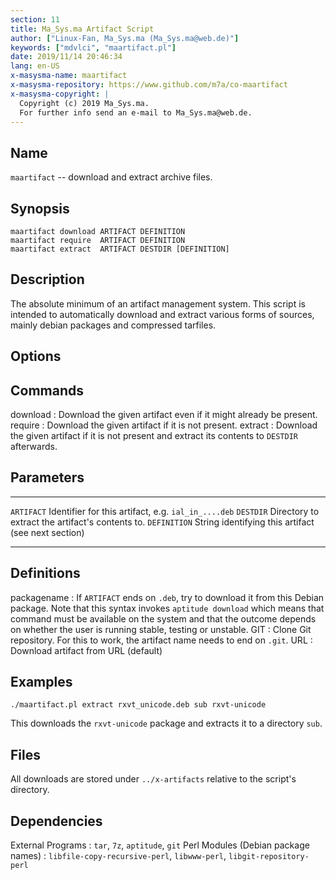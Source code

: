 ```yaml
---
section: 11
title: Ma_Sys.ma Artifact Script
author: ["Linux-Fan, Ma_Sys.ma (Ma_Sys.ma@web.de)"]
keywords: ["mdvlci", "maartifact.pl"]
date: 2019/11/14 20:46:34
lang: en-US
x-masysma-name: maartifact
x-masysma-repository: https://www.github.com/m7a/co-maartifact
x-masysma-copyright: |
  Copyright (c) 2019 Ma_Sys.ma.
  For further info send an e-mail to Ma_Sys.ma@web.de.
---
```

Name
----

`maartifact` -- download and extract archive files.

Synopsis
--------

	maartifact download ARTIFACT DEFINITION
	maartifact require  ARTIFACT DEFINITION
	maartifact extract  ARTIFACT DESTDIR [DEFINITION]

Description
-----------

The absolute minimum of an artifact management system.
This script is intended to automatically download and extract various forms
of sources, mainly debian packages and compressed tarfiles.

Options
-------

## Commands

download
:   Download the given artifact even if it might already be present.
require
:   Download the given artifact if it is not present.
extract
:   Download the given artifact if it is not present and extract its contents
    to `DESTDIR` afterwards.

## Parameters

------------  ---------------------------------------------------
`ARTIFACT`    Identifier for this artifact, e.g. `ial_in_....deb`
`DESTDIR`     Directory to extract the artifact's contents to.
`DEFINITION`  String identifying this artifact (see next section)
------------  ---------------------------------------------------

## Definitions

packagename
:   If `ARTIFACT` ends on `.deb`, try to download it from this Debian
    package. Note that this syntax invokes `aptitude download` which means that
    command must be available on the system and that the outcome depends on
    whether the user is running stable, testing or unstable.
GIT
:   Clone Git repository. For this to work, the artifact name needs to end on
    `.git`.
URL
:   Download artifact from URL (default)

Examples
--------

	./maartifact.pl extract rxvt_unicode.deb sub rxvt-unicode

This downloads the `rxvt-unicode` package and extracts it to a directory `sub`.

Files
-----

All downloads are stored under `../x-artifacts` relative to the script's
directory.

Dependencies
------------

External Programs
:   `tar`, `7z`, `aptitude`, `git`
Perl Modules (Debian package names)
:   `libfile-copy-recursive-perl`, `libwww-perl`, `libgit-repository-perl`
